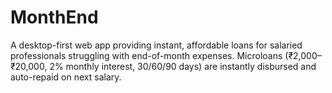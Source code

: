 
# MonthEnd

A desktop-first web app providing instant, affordable loans for salaried professionals struggling with end-of-month expenses. Microloans (₹2,000–₹20,000, 2% monthly interest, 30/60/90 days) are instantly disbursed and auto-repaid on next salary.

